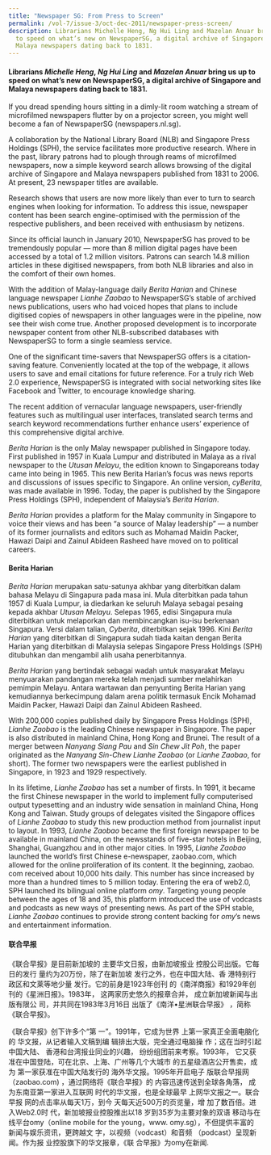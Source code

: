 ```yaml
---
title: "Newspaper SG: From Press to Screen"
permalink: /vol-7/issue-3/oct-dec-2011/newspaper-press-screen/
description: Librarians Michelle Heng, Ng Hui Ling and Mazelan Anuar bring us up
  to speed on what’s new on NewspaperSG, a digital archive of Singapore and
  Malaya newspapers dating back to 1831.
---
```

 #### Librarians _Michelle Heng_, _Ng Hui Ling_ and _Mazelan Anuar_ bring us up to speed on what’s new on NewspaperSG, a digital archive of Singapore and Malaya newspapers dating back to 1831.
 
 If you dread spending hours sitting in a dimly-lit room watching a stream of microfilmed newspapers flutter by on a projector screen, you might well become a fan of NewspaperSG (newspapers.nl.sg).
 
A collaboration by the National Library Board (NLB) and Singapore Press Holdings (SPH), the service facilitates more productive research. Where in the past, library patrons had to plough through reams of microfilmed newspapers, now a simple keyword search allows browsing of the digital archive of Singapore and Malaya newspapers published from 1831 to 2006. At present, 23 newspaper titles are available.

Research shows that users are now more likely than ever to turn to search engines when looking for information. To address this issue, newspaper content has been search engine-optimised with the permission of the respective publishers, and been received with enthusiasm by netizens.

Since its official launch in January 2010, NewspaperSG has proved to be tremendously popular — more than 8 million digital pages have been accessed by a total of 1.2 million visitors. Patrons can search 14.8 million articles in these digitised newspapers, from both NLB libraries and also in the comfort of their own homes.

With the addition of Malay-language daily *Berita Harian* and Chinese language newspaper *Lianhe Zaobao* to NewspaperSG’s stable of archived news publications, users who had voiced hopes that plans to include digitised copies of newspapers in other languages were in the pipeline, now see their wish come true. Another proposed development is to incorporate newspaper content from other NLB-subscribed databases with NewspaperSG to form a single seamless service.

One of the significant time-savers that NewspaperSG offers is a citation-saving feature. Conveniently located at the top of the webpage, it allows users to save and email citations for future reference. For a truly rich Web 2.0 experience, NewspaperSG is integrated with social networking sites like Facebook and Twitter, to encourage knowledge sharing.

The recent addition of vernacular language newspapers, user-friendly features such as multilingual user interfaces, translated search terms and search keyword recommendations further enhance users’ experience of this comprehensive digital archive.

*Berita Harian* is the only Malay newspaper published in Singapore today. First published in 1957 in Kuala Lumpur and distributed in Malaya as a rival newspaper to the *Utusan Melayu*, the edition known to Singaporeans today came into being in 1965. This new Berita Harian’s focus was news reports and discussions of issues specific to Singapore. An online version, *cyBerita*, was made available in 1996. Today, the paper is published by the Singapore Press Holdings (SPH), independent of Malaysia’s *Berita Harian*.

*Berita Harian* provides a platform for the Malay community in Singapore to voice their views and has been “a source of Malay leadership” — a number of its former journalists and editors such as Mohamad Maidin Packer, Hawazi Daipi and Zainul Abideen Rasheed have moved on to political careers.

#### **Berita Harian**

*Berita Harian* merupakan satu-satunya akhbar yang diterbitkan dalam bahasa Melayu di Singapura pada masa ini. Mula diterbitkan pada tahun 1957 di Kuala Lumpur, ia diedarkan ke seluruh Malaya sebagai pesaing kepada akhbar *Utusan Melayu*. Selepas 1965, edisi Singapura mula diterbitkan untuk melaporkan dan membincangkan isu-isu berkenaan Singapura. Versi dalam talian, *Cyberita*, diterbitkan sejak 1996. Kini *Berita Harian* yang diterbitkan di Singapura sudah tiada kaitan dengan Berita Harian yang diterbitkan di Malaysia selepas Singapore Press Holdings (SPH) ditubuhkan dan mengambil alih usaha penerbitannya.

*Berita Harian* yang bertindak sebagai wadah untuk masyarakat Melayu menyuarakan pandangan mereka telah menjadi sumber melahirkan pemimpin Melayu. Antara wartawan dan penyunting Berita Harian yang kemudiannya berkecimpung dalam arena politik termasuk Encik Mohamad Maidin Packer, Hawazi Daipi dan Zainul Abideen Rasheed.

With 200,000 copies published daily by Singapore Press Holdings (SPH), *Lianhe Zaobao* is the leading Chinese newspaper in Singapore. The paper is also distributed in mainland China, Hong Kong and Brunei. The result of a merger between *Nanyang Siang Pau* and *Sin Chew Jit Poh*, the paper originated as the *Nanyang Sin-Chew* *Lianhe Zaobao* (or *Lianhe Zaobao*, for short). The former two newspapers were the earliest published in Singapore, in 1923 and 1929 respectively.

In its lifetime, *Lianhe Zaobao* has set a number of firsts. In 1991, it became the first Chinese newspaper in the world to implement fully computerised output typesetting and an industry wide sensation in mainland China, Hong Kong and Taiwan. Study groups of delegates visited the Singapore offices of *Lianhe Zaobao* to study this new production method from journalist input to layout. In 1993, *Lianhe Zaobao* became the first foreign newspaper to be available in mainland China, on the newsstands of five-star hotels in Beijing, Shanghai, Guangzhou and in other major cities. In 1995, *Lianhe Zaobao* launched the world’s first Chinese e-newspaper, zaobao.com, which allowed for the online proliferation of its content. It the beginning, zaobao. com received about 10,000 hits daily. This number has since increased by more than a hundred times to 5 million today. Entering the era of web2.0, SPH launched its bilingual online platform *omy*. Targeting young people between the ages of 18 and 35, this platform introduced the use of vodcasts and podcasts as new ways of presenting news. As part of the SPH stable, *Lianhe Zaobao* continues to provide strong content backing for *omy*’s news and entertainment information.

#### **联合早报**

《联合早报》是目前新加坡的 主要华文日报，由新加坡报业 控股公司出版。它每日的发行 量约为20万份，除了在新加坡 发行之外，也在中国大陆、香 港特别行政区和文莱等地少量 发行。它的前身是1923年创刊 的《南洋商报》和1929年创 刊的《星洲日报》。1983年， 这两家历史悠久的报章合并， 成立新加坡新闻与出版有限公 司，并共同在1983年3月16日 出版了《南洋•星洲联合早报》 ，简称《联合早报》。

《联合早报》创下许多个“第 一”。1991年，它成为世界 上第一家真正全面电脑化的 华文报，从记者输入文稿到编 辑排出大版，完全通过电脑操 作；这在当时引起中国大陆、 香港和台湾报业同业的兴趣， 纷纷组团前来考察。1993年， 它又获准在中国登陆，可在北京、上海、广州等几个大城市 的五星级酒店公开售卖，成为 第一家获准在中国大陆发行的 海外华文报。1995年开启电子 版联合早报网（zaobao.com) ，通过网络将《联合早报》的 内容迅速传送到全球各角落， 成为东南亚第一家进入互联网 时代的华文报，也是全球最早 上网华文报之一。联合早报 网的点击率从每天1万，到今 天每天近500万的页览量，增 加了数百倍。进入Web2.0时 代，新加坡报业控股推出以18 岁到35岁为主要对象的双语 移动与在线平台omy（online mobile for the young，www. omy.sg），不但提供丰富的 新闻与娱乐资讯，更跨越文 字，以视频（vodcast）和音频 （podcast）呈现新闻。作为报 业控股旗下的华文报章，《联 合早报》为omy在新闻.





